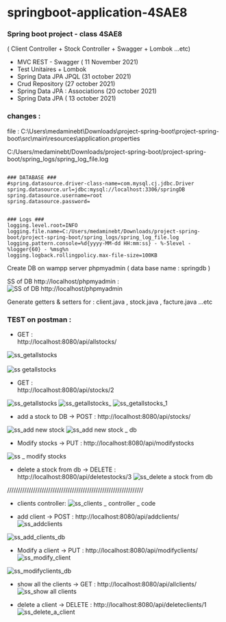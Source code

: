 # springboot-application-4SAE8
### Spring boot project - class 4SAE8


( Client Controller + Stock Controller + Swagger + Lombok ...etc) 

- MVC REST - Swagger ( 11 November 2021)
- Test Unitaires + Lombok 
- Spring Data JPA JPQL (31 october 2021)
- Crud Repository (27 october 2021) 
- Spring Data JPA : Associations (20 october 2021) 
- Spring Data JPA ( 13 october 2021)




### changes : 

file : C:\Users\medaminebt\Downloads\project-spring-boot\project-spring-boot\src\main\resources\application.properties


C:/Users/medaminebt/Downloads/project-spring-boot/project-spring-boot/spring_logs/spring_log_file.log







```

### DATABASE ###
#spring.datasource.driver-class-name=com.mysql.cj.jdbc.Driver
spring.datasource.url=jdbc:mysql://localhost:3306/springDB
spring.datasource.username=root
spring.datasource.password=


### Logs ###
logging.level.root=INFO
logging.file.name=C:/Users/medaminebt/Downloads/project-spring-boot/project-spring-boot/spring_logs/spring_log_file.log
logging.pattern.console=%d{yyyy-MM-dd HH:mm:ss} - %-5level - %logger{60} - %msg%n
logging.logback.rollingpolicy.max-file-size=100KB  

```






Create DB on wampp server phpmyadmin ( data base name :  springdb ) 


SS of DB    http://localhost/phpmyadmin : 
![SS of DB http://localhost/phpmyadmin ](https://i.imgur.com/fJt96cd.png)










Generate getters & setters for : client.java , stock.java , facture.java ...etc 




### TEST on postman : 

* GET :  
http://localhost:8080/api/allstocks/

![ss_getallstocks](https://i.imgur.com/xRRaKzE.png)
<br /><br />
![ss getallstocks](https://i.imgur.com/qp4uWmd.png)



* GET :   
http://localhost:8080/api/stocks/2

![ss_getallstocks](https://i.imgur.com/yfgbs25.png)
![ss_getallstocks_](https://i.imgur.com/xr0GvBt.png)
![ss_getallstocks_1](https://i.imgur.com/PJ0KOJC.png)


* add a stock to DB -> POST : 
http://localhost:8080/api/stocks/

![ss_add new stock](https://i.imgur.com/zbehjBI.png)
![ss_add new stock _ db](https://i.imgur.com/I9htSUP.png)

* Modify stocks ->  PUT : http://localhost:8080/api/modifystocks

![ss _ modify stocks](https://i.imgur.com/0eEiSVX.png)


* delete a stock from db -> DELETE : http://localhost:8080/api/deletestocks/3
![ss_delete a stock from db](https://i.imgur.com/oArcXD9.png)




///////////////////////////////////////////////////////////////


* clients controller: 
![ss_clients _ controller _ code](https://i.imgur.com/L6s3KHU.png)



* add client -> POST :  http://localhost:8080/api/addclients/
![ss_addclients](https://i.imgur.com/nJly7Tv.png)

![ss_add_clients_db](https://i.imgur.com/f2IUkaH.png)


* Modify a client -> PUT :  http://localhost:8080/api/modifyclients/
![ss_modify_client](https://i.imgur.com/OdFhqdN.png)

![ss_modifyclients_db](https://i.imgur.com/eREaNjn.png)


* show all the clients -> GET : http://localhost:8080/api/allclients/
![ss_show all clients](https://i.imgur.com/UEYCzqD.png)


* delete a client ->  DELETE :  http://localhost:8080/api/deleteclients/1
![ss_delete_a_client](https://i.imgur.com/4Tprl64.png)
